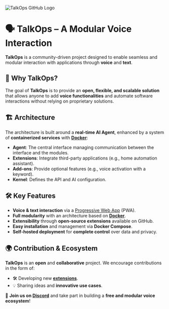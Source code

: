 ![TalkOps GitHub Logo](https://pic.talkops.app/talkops-github-logo.svg)

# 🗣️ TalkOps – A Modular Voice Interaction

**TalkOps** is a community-driven project designed to enable seamless and modular interaction with applications through **voice** and **text**.

## 🚀 Why TalkOps?

The goal of **TalkOps** is to provide an **open, flexible, and scalable solution** that allows anyone to add **voice functionalities** and automate software interactions without relying on proprietary solutions.

## 🏗️ Architecture

 The architecture is built around a **real-time AI Agent**, enhanced by a system of **containerized services** with **[Docker](https://link.talkops.app/docker)**:

- **Agent**: The central interface managing communication between the interface and the modules.
- **Extensions**: Integrate third-party applications (e.g., home automation assistant).
- **Add-ons**: Provide optional features (e.g., voice activation with a keyword).
- **Kernel**: Defines the API and AI configuration.

## 🛠️ Key Features

- **Voice & text interaction** via a [Progressive Web App](https://link.talkops.app/pwa) (PWA).
- **Full modularity** with an architecture based on **[Docker](https://link.talkops.app/docker)**.
- **Extensibility** through **open-source extensions** available on GitHub.
- **Easy installation** and management via **Docker Compose**.
- **Self-hosted deployment** for **complete control** over data and privacy.

## 🌍 Contribution & Ecosystem

**TalkOps** is an **open** and **collaborative** project. We encourage contributions in the form of:

- 🛠️ Developing new **[extensions](https://link.talkops.app/create-extension)**.
- 💡 Sharing ideas and **innovative use cases**.

💬 **Join us on [Discord](https://link.talkops.app/discord)** and take part in building a **free and modular voice ecosystem**!
